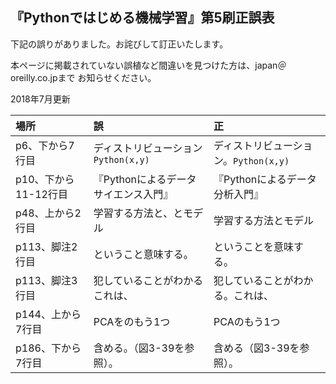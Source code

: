 ## 『Pythonではじめる機械学習』第5刷正誤表

下記の誤りがありました。お詫びして訂正いたします。

本ページに掲載されていない誤植など間違いを見つけた方は、japan＠oreilly.co.jpまで
お知らせください。

2018年7月更新


| 場所        | 誤     | 正   |
| :---------- | :--------- | :-------- |
| p6、下から7行目 | ディストリビューション`Python(x,y)` | ディストリビューション。`Python(x,y)`|
| p10、下から11-12行目 | 『Pythonによるデータサイエンス入門』 | 『Pythonによるデータ分析入門』|
| p48、上から2行目 | 学習する方法と、とモデル | 学習する方法とモデル|
| p113、脚注2行目 | ということ意味する。 | ということを意味する。|
| p113、脚注3行目 | 犯していることがわかるこれは、 | 犯していることがわかる。これは、|
| p144、上から7行目 | PCAをのもう1つ | PCAのもう1つ|
| p186、下から7行目 | 含める。（図3-39を参照）。 | 含める（図3-39を参照）。|

